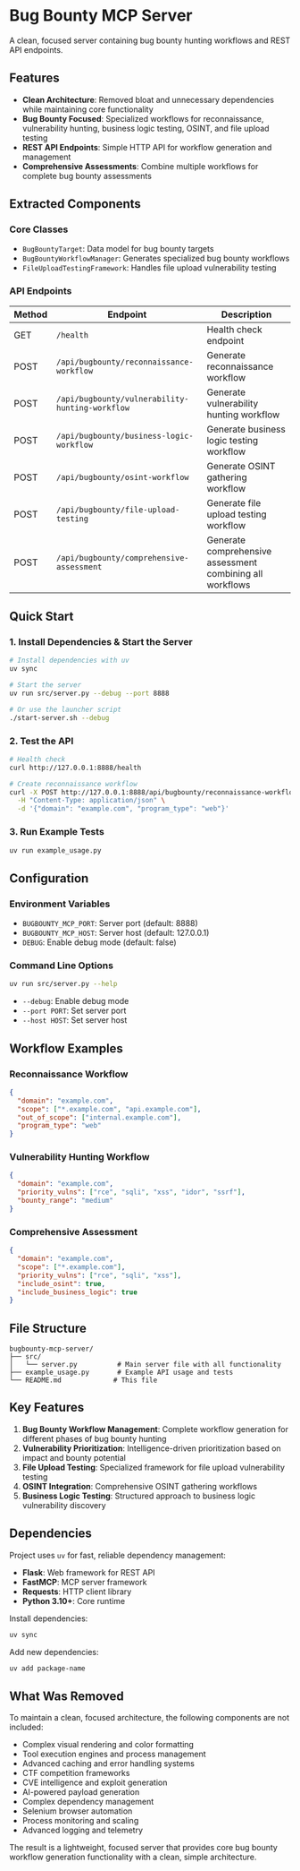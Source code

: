 # Bug Bounty MCP Server

A clean, focused server containing bug bounty hunting workflows and REST API endpoints.

## Features

- **Clean Architecture**: Removed bloat and unnecessary dependencies while maintaining core functionality
- **Bug Bounty Focused**: Specialized workflows for reconnaissance, vulnerability hunting, business logic testing, OSINT, and file upload testing
- **REST API Endpoints**: Simple HTTP API for workflow generation and management
- **Comprehensive Assessments**: Combine multiple workflows for complete bug bounty assessments

## Extracted Components

### Core Classes
- `BugBountyTarget`: Data model for bug bounty targets
- `BugBountyWorkflowManager`: Generates specialized bug bounty workflows
- `FileUploadTestingFramework`: Handles file upload vulnerability testing

### API Endpoints

| Method | Endpoint | Description |
|--------|----------|-------------|
| GET | `/health` | Health check endpoint |
| POST | `/api/bugbounty/reconnaissance-workflow` | Generate reconnaissance workflow |
| POST | `/api/bugbounty/vulnerability-hunting-workflow` | Generate vulnerability hunting workflow |
| POST | `/api/bugbounty/business-logic-workflow` | Generate business logic testing workflow |
| POST | `/api/bugbounty/osint-workflow` | Generate OSINT gathering workflow |
| POST | `/api/bugbounty/file-upload-testing` | Generate file upload testing workflow |
| POST | `/api/bugbounty/comprehensive-assessment` | Generate comprehensive assessment combining all workflows |

## Quick Start

### 1. Install Dependencies & Start the Server

```bash
# Install dependencies with uv
uv sync

# Start the server
uv run src/server.py --debug --port 8888

# Or use the launcher script
./start-server.sh --debug
```

### 2. Test the API

```bash
# Health check
curl http://127.0.0.1:8888/health

# Create reconnaissance workflow
curl -X POST http://127.0.0.1:8888/api/bugbounty/reconnaissance-workflow \
  -H "Content-Type: application/json" \
  -d '{"domain": "example.com", "program_type": "web"}'
```

### 3. Run Example Tests

```bash
uv run example_usage.py
```

## Configuration

### Environment Variables

- `BUGBOUNTY_MCP_PORT`: Server port (default: 8888)
- `BUGBOUNTY_MCP_HOST`: Server host (default: 127.0.0.1)
- `DEBUG`: Enable debug mode (default: false)

### Command Line Options

```bash
uv run src/server.py --help
```

- `--debug`: Enable debug mode
- `--port PORT`: Set server port
- `--host HOST`: Set server host

## Workflow Examples

### Reconnaissance Workflow

```json
{
  "domain": "example.com",
  "scope": ["*.example.com", "api.example.com"],
  "out_of_scope": ["internal.example.com"],
  "program_type": "web"
}
```

### Vulnerability Hunting Workflow

```json
{
  "domain": "example.com",
  "priority_vulns": ["rce", "sqli", "xss", "idor", "ssrf"],
  "bounty_range": "medium"
}
```

### Comprehensive Assessment

```json
{
  "domain": "example.com",
  "scope": ["*.example.com"],
  "priority_vulns": ["rce", "sqli", "xss"],
  "include_osint": true,
  "include_business_logic": true
}
```

## File Structure

```
bugbounty-mcp-server/
├── src/
│   └── server.py          # Main server file with all functionality
├── example_usage.py       # Example API usage and tests
└── README.md             # This file
```

## Key Features

1. **Bug Bounty Workflow Management**: Complete workflow generation for different phases of bug bounty hunting
2. **Vulnerability Prioritization**: Intelligence-driven prioritization based on impact and bounty potential
3. **File Upload Testing**: Specialized framework for file upload vulnerability testing
4. **OSINT Integration**: Comprehensive OSINT gathering workflows
5. **Business Logic Testing**: Structured approach to business logic vulnerability discovery

## Dependencies

Project uses `uv` for fast, reliable dependency management:

- **Flask**: Web framework for REST API
- **FastMCP**: MCP server framework
- **Requests**: HTTP client library
- **Python 3.10+**: Core runtime

Install dependencies:
```bash
uv sync
```

Add new dependencies:
```bash
uv add package-name
```

## What Was Removed

To maintain a clean, focused architecture, the following components are not included:

- Complex visual rendering and color formatting
- Tool execution engines and process management
- Advanced caching and error handling systems
- CTF competition frameworks
- CVE intelligence and exploit generation
- AI-powered payload generation
- Complex dependency management
- Selenium browser automation
- Process monitoring and scaling
- Advanced logging and telemetry

The result is a lightweight, focused server that provides core bug bounty workflow generation functionality with a clean, simple architecture.